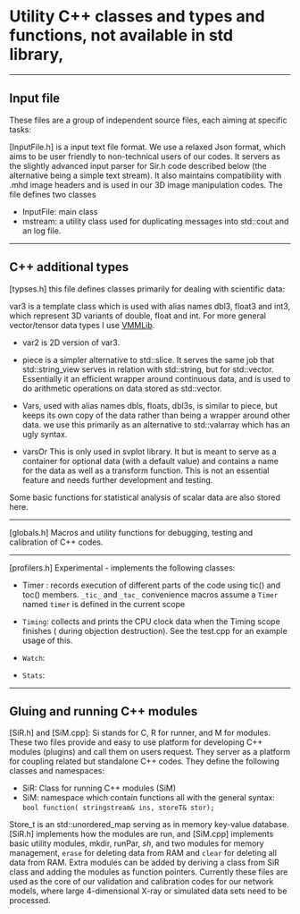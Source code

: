 

# Utility C++ classes and types and functions, not available in std library,


-----------------

## Input file
These files are a group of independent source files, each aiming at specific tasks:

[InputFile.h] is a input text file format. We use a relaxed Json 
format, which aims to be user friendly to non-technical users of our 
codes.  It servers as the slightly advanced input parser for Sir.h code 
described below (the alternative being a simple text stream). It also 
maintains compatibility with .mhd image headers and is used in our 3D 
image manipulation codes.
The file defines two classes
 - InputFile: main class
 - mstream: a utility class used for duplicating messages into std::cout and an log file.

-------

## C++ additional types
[typses.h] this file defines classes primarily for dealing with scientific data:

  var3<T>  is a template class which is used with alias names dbl3, float3 and int3, which represent 3D variants of double, float and int. For more general vector/tensor data types I use  [VMMLib].
  
 -  var2<T> is 2D version of var3<T>.
 
 -  piece<T> is a simpler alternative to std::slice.  It serves the same job that std::string_view serves in relation with std::string, but for std::vector. Essentially it an efficient wrapper around continuous data, and is used to do arithmetic operations on data stored as std::vector.

 - Vars<T>, used with alias names dbls, floats, dbl3s, is similar to piece<T>, but keeps its own copy of the data rather than being a wrapper around other data.  we use this primarily as an alternative to std::valarray which has an ugly syntax.

 - varsOr<T> This is only used in svplot library. It  but is meant to serve as a container for optional data (with a default value) and contains a name for the data as well as a transform function.  This is not an essential feature and needs further development and testing.

Some basic functions for statistical analysis of scalar data are also stored here.

-------

[globals.h] Macros and utility functions for debugging, testing and 
calibration of C++ codes.

-------

[profilers.h] Experimental - implements the following classes:

 - Timer : records execution of different parts of the code using tic() 
 and toc() members. `_tic_` and `_tac_` convenience macros assume a 
 `Timer` named `timer` is defined in the current scope
 
 - `Timing`: collects and prints the CPU clock data when the Timing scope 
 finishes ( during objection destruction). See the test.cpp for an 
 example usage of this.
 
 - `Watch`: 
 
 - `Stats`: 
 

-------

## Gluing and running C++ modules
[SiR.h] and [SiM.cpp]: Si stands for C, R for runner, and M for 
modules.  These two files provide and easy to use platform for 
developing C++ modules (plugins) and call them on users request. They 
server as a platform for coupling related but standalone C++ codes. They define the following classes and namespaces:

 - SiR: Class for running C++ modules (SiM)
 - SiM: namespace which contain functions all with the general syntax:
   `bool function( stringstream& ins, storeT& stor);`
   
Store_t is an std::unordered_map serving as in memory key-value database.
[SiR.h] implements how the modules are run, and [SiM.cpp] implements 
basic utility modules, mkdir, runPar, _sh_, and two modules for memory 
management, `erase` for deleting data from RAM and `clear` for deleting 
all data from RAM.  Extra modules can be added by deriving a class from 
SiR class and adding the modules as function pointers. Currently these 
files are used as the core of our validation and calibration codes for 
our network models, where large 4-dimensional X-ray or simulated data 
sets need to be processed.



[VMMLIB]:(https://github.com/VMML/vmmlib/)
